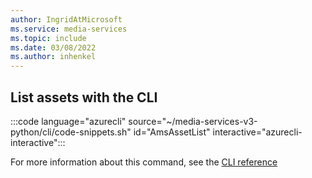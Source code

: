 ```yaml
---
author: IngridAtMicrosoft
ms.service: media-services 
ms.topic: include
ms.date: 03/08/2022
ms.author: inhenkel
---
```


<!--List the assets of a Media Services account-->

## List assets with the CLI

:::code language="azurecli" source="~/media-services-v3-python/cli/code-snippets.sh" id="AmsAssetList" interactive="azurecli-interactive":::

For more information about this command, see the [CLI reference](/cli/azure/ams/asset?view=azure-cli-latest#az-ams-asset-list)
